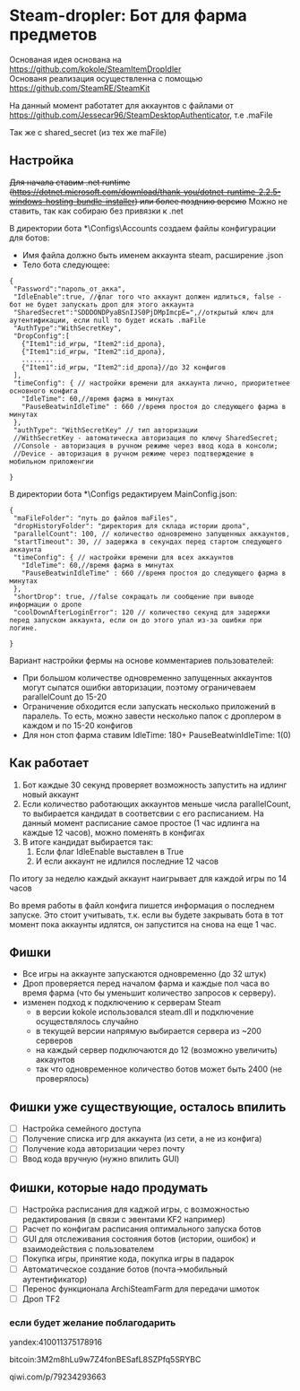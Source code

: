 # Steam-dropler: Бот для фарма предметов

Основаная идея основана на https://github.com/kokole/SteamItemDropIdler
<br>Основаня реализация осуществленна с помощью https://github.com/SteamRE/SteamKit

На данный момент работатет для аккаунтов с файлами от https://github.com/Jessecar96/SteamDesktopAuthenticator, т.е .maFile

Так же с shared_secret (из тех же maFile)

## Настройка
~~Для начала ставим .net runtime (https://dotnet.microsoft.com/download/thank-you/dotnet-runtime-2.2.5-windows-hosting-bundle-installer)  или более позднию версию~~
Можно не ставить, так как собираю без привязки к .net

В директории бота *\Configs\Accounts создаем файлы конфигурации для ботов:
 - Имя файла должно быть именем аккаунта steam, расширение .json
 - Тело бота следующее:
 ```
{
  "Password":"пароль_от_акка",
  "IdleEnable":true, //флаг того что аккаунт должен идлиться, false - бот не будет запускать дроп для этого аккаунта
  "SharedSecret":"SDDDONDPyaBSnIJS0PjDMpImcpE=",//открытый ключ для аутентификации, если null то будет искать .maFile
  "AuthType":"WithSecretKey",
  "DropConfig":[
    {"Item1":id_игры, "Item2":id_дропа}, 
    {"Item1":id_игры, "Item2":id_дропа},
    ........
    {"Item1":id_игры, "Item2":id_дропа}//до 32 конфигов
  ],
  "timeConfig": { // настройки времени для аккаунта лично, приоритетнее основного конфига
    "IdleTime": 60,//время фарма в минутах
    "PauseBeatwinIdleTime" : 660 //время простоя до следующего фарма в минутах
  },
  "authType": "WithSecretKey" // тип авторизации 
  //WithSecretKey - автоматическа авторизация по ключу SharedSecret;  
  //Console - авторизация в ручном режиме через ввод кода в консоли;
  //Device - авторизация в ручном режиме через подтверждение в мобильном приложенгии
  
}
```

В директории бота *\Configs редактируем MainConfig.json:
 ```
{
  "maFileFolder": "путь до файлов maFiles",
  "dropHistoryFolder": "директория для склада истории дропа", 
  "parallelCount": 100, // количество одновремено запущенных аккаунтов,
  "startTimeout": 30, // задержка в секундах перед стартом следующего аккаунта 
  "timeConfig": { // настройки времени для всех аккаунтов
    "IdleTime": 60,//время фарма в минутах
    "PauseBeatwinIdleTime" : 660 //время простоя до следующего фарма в минутах
  },
  "shortDrop": true, //false сокращать ли сообщение при выводе информации о дропе
  "coolDownAfterLoginError": 120 // количество секунд для задержки перед запуском аккаунта, если он до этого упал из-за ошибки при логине.
  
}
```

Вариант настройки фермы на основе комментариев пользователей:

- При большом количестве одновременно запущенных аккаунтов могут сыпатся ошибки авторизации, поэтому ограничеваем  parallelCount до 15-20
- Ограничение обходится если запускать несколько приложений в паралель. То есть, можно завести несколько папок с дроплером в каждом и по 15-20 конфигов
- Для нон стоп фарма ставим IdleTime: 180+ PauseBeatwinIdleTime: 1(0)

## Как работает

1. Бот каждые 30 секунд проверяет возможность запустить на идлинг новый аккаунт 
1. Если количество работающих аккаунтов меньше числа parallelCount, то выбирается кандидат в  соответсвии с его расписанием. На данный момент расписание самое простое (1 час идлинга на каждые 12 часов), можно поменять в конфигах
1. В итоге кандидат выбирается так:
   1. Если флаг IdleEnable выставлен в True
   1. И если аккаунт не идлился последние 12 часов

По итогу за неделю каждый аккаунт наигрывает для каждой игры по 14 часов

Во время работы в файл конфига пишется информация о последнем запуске. Это стоит учитывать, т.к. если вы будете закрывать бота в тот момент пока аккаунты идлятся, он запустится на снова на еще 1 час.
  
## Фишки
- Все игры на аккаунте запускаются одновременно (до 32 штук)
- Дроп проверяется перед началом фарма и каждые пол часа во время фарма (что бы уменьшит количество запросов к серверу).
- изменен подход к подключению к серверам Steam
  - в версии kokole использовался steam.dll и подключение осуществлялось случайно
  - в текущей версии напрямую выбирается сервера из ~200 серверов 
  - на каждый сервер подключаются до 12 (возможно увеличить) аккаунтов
  - так что одновременное количество ботов может быть 2400 (не проверялось)
  
 ## Фишки уже существующие, осталось впилить
 - [ ] Настройка семейного доступа
 - [ ] Получение списка игр для аккаунта (из сети, а не из конфига)
 - [ ] Получение кода авторизации через почту
 - [ ] Ввод кода вручную (нужно впилить GUI)
 
 ## Фишки, которые надо продумать
 - [ ] Настройка расписания для каджой игры, с возможностью редактирования (в связи с эвентами KF2 например)
 - [ ] Расчет по конфигам расписания оптимального запуска ботов
 - [ ] GUI для отслеживания состояния ботов (истории, ошибок) и взаимодействия с пользователем
 - [ ] Покупка игры, принятие кода, покупка игры в падарок 
 - [ ] Автоматическое создание ботов (почта->мобильный аутентификатор)
 - [ ] Перенос функционала ArchiSteamFarm для передачи шмоток 
 - [ ] Дроп TF2
 
### если будет желание поблагодарить 
yandex:410011375178916

bitcoin:3M2m8hLu9w7Z4fonBESafL8SZPfq5SRYBC

qiwi.com/p/79234293663



  
